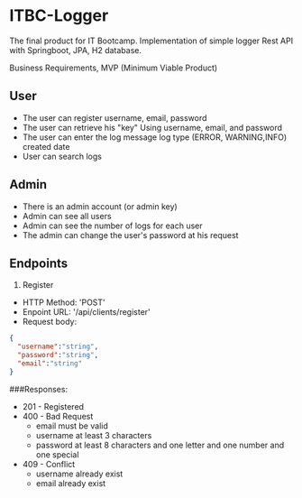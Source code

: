 # ITBC-Logger
The final product for IT Bootcamp. Implementation of simple logger Rest API with Springboot, JPA, H2 database. 

Business Requirements, MVP (Minimum Viable Product)
## User
- The user can register
username, email, password
- The user can retrieve his "key"
Using username, email, and password
- The user can enter the log
message
log type (ERROR, WARNING,INFO)
created date
- User can search logs

## Admin
- There is an admin account (or admin key)
- Admin can see all users
- Admin can see the number of logs for each user
- The admin can change the user's password at his request

## Endpoints

1. Register
- HTTP Method: 'POST'
- Enpoint URL: '/api/clients/register'
- Request body:
```json
{
  "username":"string",
  "password":"string",
  "email":"string"
}
```
###Responses:
- 201 - Registered
- 400 - Bad Request
  - email must be valid
  - username at least 3 characters
  - password at least 8 characters and one letter and one number and one special
- 409 - Conflict
  - username already exist
  - email already exist



